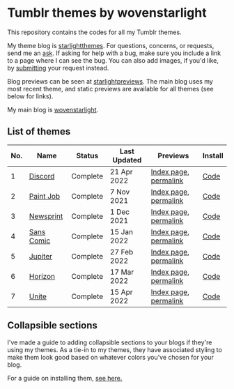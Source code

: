 # Tumblr themes by wovenstarlight

This repository contains the codes for all my Tumblr themes.

My theme blog is [starlightthemes](https://starlightthemes.tumblr.com). For questions, concerns, or requests, send me an [ask](https://starlightthemes.tumblr.com/ask). If asking for help with a bug, make sure you include a link to a page where I can see the bug. You can also add images, if you'd like, by [submitting](https://starlightthemes.tumblr.com/submit) your request instead.

Blog previews can be seen at [starlightpreviews](https://starlightpreviews.tumblr.com). The main blog uses my most recent theme, and static previews are available for all themes (see below for links).

My main blog is [wovenstarlight](https://wovenstarlight.tumblr.com).

## List of themes
No. | Name | Status | Last Updated | Previews | Install
--- | ---- | ------ | ------------ | -------- | -------
1 | [Discord](https://wovenstarlight.github.io/tumblr-themes/theme1) | Complete | 21 Apr 2022 | [Index page](https://starlightpreviews.tumblr.com/theme1), [permalink](https://starlightpreviews.tumblr.com/theme1/permalink) | [Code](https://raw.githubusercontent.com/wovenstarlight/tumblr-themes/main/theme1/theme1.html)
2 | [Paint Job](https://wovenstarlight.github.io/tumblr-themes/theme2) | Complete | 7 Nov 2021 | [Index page](https://starlightpreviews.tumblr.com/theme2), [permalink](https://starlightpreviews.tumblr.com/theme2/permalink) | [Code](https://raw.githubusercontent.com/wovenstarlight/tumblr-themes/main/theme2/theme2.html)
3 | [Newsprint](https://wovenstarlight.github.io/tumblr-themes/theme3) | Complete | 1 Dec 2021 | [Index page](https://starlightpreviews.tumblr.com/theme3), [permalink](https://starlightpreviews.tumblr.com/theme3/permalink) | [Code](https://raw.githubusercontent.com/wovenstarlight/tumblr-themes/main/theme3/theme3.html)
4 | [Sans Comic](https://wovenstarlight.github.io/tumblr-themes/theme4) | Complete | 15 Jan 2022 | [Index page](https://starlightpreviews.tumblr.com/theme4), [permalink](https://starlightpreviews.tumblr.com/theme4/permalink) | [Code](https://raw.githubusercontent.com/wovenstarlight/tumblr-themes/main/theme4/theme4.html)
5 | [Jupiter](https://wovenstarlight.github.io/tumblr-themes/theme5) | Complete | 27 Feb 2022 | [Index page](https://starlightpreviews.tumblr.com/theme5), [permalink](https://starlightpreviews.tumblr.com/theme5/permalink) | [Code](https://raw.githubusercontent.com/wovenstarlight/tumblr-themes/main/theme5/theme5.html)
6 | [Horizon](https://wovenstarlight.github.io/tumblr-themes/theme6) | Complete | 17 Mar 2022 | [Index page](https://starlightpreviews.tumblr.com/theme6), [permalink](https://starlightpreviews.tumblr.com/theme6/permalink) | [Code](https://raw.githubusercontent.com/wovenstarlight/tumblr-themes/main/theme6/theme6.html)
7 | [Unite](https://wovenstarlight.github.io/tumblr-themes/theme7) | Complete | 15 Apr 2022 | [Index page](https://starlightpreviews.tumblr.com/theme7), [permalink](https://starlightpreviews.tumblr.com/theme7/permalink) | [Code](https://raw.githubusercontent.com/wovenstarlight/tumblr-themes/main/theme7/theme7.html)

## Collapsible sections
I've made a guide to adding collapsible sections to your blogs if they're using my themes. As a tie-in to my themes, they have associated styling to make them look good based on whatever colors you've chosen for your blog.

For a guide on installing them, [see here.](https://wovenstarlight.github.io/tumblr-themes/collapsibles/)
